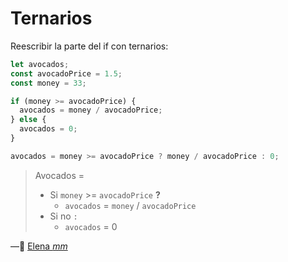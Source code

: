 # Ternarios

Reescribir la parte del if con ternarios:

```js
let avocados;
const avocadoPrice = 1.5;
const money = 33;

if (money >= avocadoPrice) {
  avocados = money / avocadoPrice;
} else {
  avocados = 0;
}
```

```js
avocados = money >= avocadoPrice ? money / avocadoPrice : 0;
```

> Avocados =
>
> - Si `money` >= `avocadoPrice` **?**
>   - `avocados` = `money` /  `avocadoPrice`
> - Si no `:`
>   - `avocados` = 0

—🦊 [Elena *mm*](https://github.com/elemarmar) 